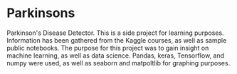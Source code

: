 # Parkinsons
Parkinson's Disease Detector.
This is a side project for learning purposes. Information has been gathered from the Kaggle courses, as well as sample public notebooks. 
The purpose for this project was to gain insight on machine learning, as well as data science. 
Pandas, keras, Tensorflow, and numpy were used, as well as seaborn and matpoltlib for graphing purposes.
